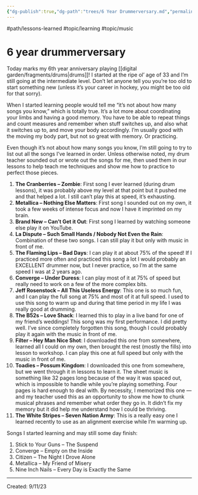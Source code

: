 ```yaml
---
{"dg-publish":true,"dg-path":"trees/6 Year Drummerversary.md","permalink":"/trees/6-year-drummerversary/","created":"2024-12-14T14:17:54.505-05:00","updated":"2025-04-10T23:20:09.609-04:00"}
---
```



#path/lessons-learned #topic/learning #topic/music 
# 6 year drummerversary

Today marks my 6th year anniversary playing [[digital garden/fragments/drums\|drums]]! I started at the ripe ol’ age of 33 and I’m still going at the intermediate level. Don’t let anyone tell you you’re too old to start something new (unless it’s your career in hockey, you might be too old for that sorry).

When I started learning people would tell me “it’s not about how many songs you know,” which is totally true. It’s a lot more about coordinating your limbs and having a good memory. You have to be able to repeat things and count measures and remember when stuff switches up, and also what it switches up to, and move your body accordingly. I’m usually good with the moving my body part, but not so great with memory. Or practicing.

Even though it’s not about how many songs you know, I’m still going to try to list out all the songs I’ve learned in order. Unless otherwise noted, my drum teacher sounded out or wrote out the songs for me, then used them in our lessons to help teach me techniques and show me how to practice to perfect those pieces.

1. **The Cranberries – Zombie**: First song I ever learned (during drum lessons), it was probably above my level at that point but it pushed me and that helped a lot. I still can’t play this at speed, it’s exhausting.
2. **Metallica – Nothing Else Matters**: First song I sounded out on my own, it took a few weeks of intense focus and now I have it imprinted on my brain.
3. **Brand New – Can’t Get it Out**: First song I learned by watching someone else play it on YouTube.
4. **La Dispute – Such Small Hands / Nobody Not Even the Rain**: Combination of these two songs. I can still play it but only with music in front of me.
5. **The Flaming Lips – Bad Days**: I can play it at about 75% of the speed! If I practiced more often and practiced this song a lot I would probably an EXCELLENT drummer now, but I never practice, so I’m at the same speed I was at 2 years ago.
6. **Converge – Under Duress**: I can play most of it at 75% of speed but really need to work on a few of the more complex bits.
7. **Jeff Rosenstock – All This Useless Energy**: This one is so much fun, and I can play the full song at 75% and most of it at full speed. I used to use this song to warm up and during that time period in my life I was really good at drumming.
8. **The B52s – Love Shack**: I learned this to play in a live band for one of my friend’s weddings! This song was my first performance. I did pretty well. I’ve since completely forgotten this song, though I could probably play it again with the music in front of me.
9. **Filter – Hey Man Nice Shot**: I downloaded this one from somewhere, learned all I could on my own, then brought the rest (mostly the fills) into lesson to workshop. I can play this one at full speed but only with the music in front of me.
10. **Toadies – Possum Kingdom**: I downloaded this one from somewhere, but we went through it in lessons to learn it. The sheet music is something like 32 pages long because of the way it was spaced out, which is impossible to handle while you’re playing something. Four pages is hard enough to deal with. By necessity, I memorized this one — and my teacher used this as an opportunity to show me how to chunk musical phrases and remember what order they go in. It didn’t fix my memory but it did help me understand how I could be thriving.
11. **The White Stripes – Seven Nation Army**: This is a really easy one I learned recently to use as an alignment exercise while I’m warming up.

Songs I started learning and may still some day finish:

1. Stick to Your Guns – The Suspend
2. Converge – Empty on the Inside
3. Citizen – The Night I Drove Alone
4. Metallica – My Friend of Misery
5. Nine Inch Nails – Every Day is Exactly the Same

---
Created: 9/11/23